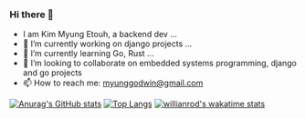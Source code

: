 ### Hi there 👋

<!--
**Kimmyungetouh/Kimmyungetouh** is a ✨ _special_ ✨ repository because its `README.md` (this file) appears on your GitHub profile.

Here are some ideas to get you started:



- 
- 🤔 I’m looking for help with ...
- 💬 Ask me about 
- 
- 😄 Pronouns: ...
- ⚡ Fun fact: ...
-->
- I am Kim Myung Etouh, a backend dev ...
- 🔭 I’m currently working on django projects ...
- 🌱 I’m currently learning Go, Rust ...
- 👯 I’m looking to collaborate on embedded systems programming, django and go projects
- 📫 How to reach me: myunggodwin@gmail.com

[![Anurag's GitHub stats](https://github-readme-stats.vercel.app/api?username=kimmyungetouh&count_private=true&show_icons=true&theme=radical&langs_count=8)](https://github.com/anuraghazra/github-readme-stats)
[![Top Langs](https://github-readme-stats.vercel.app/api/top-langs/?username=kimmyungetouh&layout=compact&hide=javascript,css,scss,html,cmake,makefile)](https://github.com/anuraghazra/github-readme-stats)
[![willianrod's wakatime stats](https://github-readme-stats.vercel.app/api/wakatime?username=kimgee)](https://github.com/anuraghazra/github-readme-stats)
